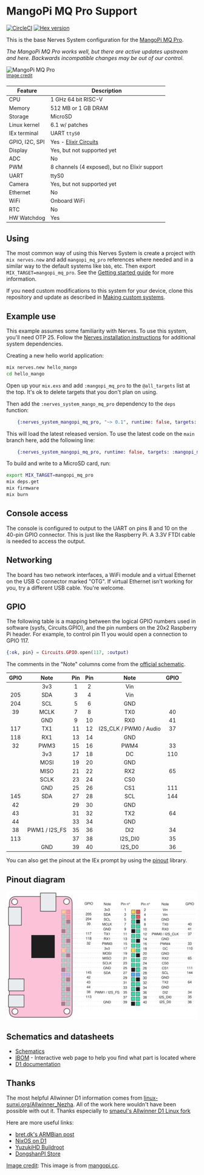 # MangoPi MQ Pro Support

[![CircleCI](https://circleci.com/gh/nerves-project/nerves_system_mangopi_mq_pro.svg?style=svg)](https://circleci.com/gh/nerves-project/nerves_system_mangopi_mq_pro)
[![Hex version](https://img.shields.io/hexpm/v/nerves_system_mangopi_mq_pro.svg "Hex version")](https://hex.pm/packages/nerves_system_mangopi_mq_pro)

This is the base Nerves System configuration for the [MangoPi MQ Pro](#mangopi).

*The MangoPi MQ Pro works well, but there are active updates upstream and here. Backwards incompatible changes may be out of our control.*

![MangoPi MQ Pro](assets/images/mq-pro-pink-t.png)
<br><sup>[Image credit](#mangopi)</sup>

| Feature              | Description                     |
| -------------------- | ------------------------------- |
| CPU                  | 1 GHz 64 bit RISC-V             |
| Memory               | 512 MB or 1 GB DRAM             |
| Storage              | MicroSD                         |
| Linux kernel         | 6.1 w/ patches                  |
| IEx terminal         | UART `ttyS0`                    |
| GPIO, I2C, SPI       | Yes - [Elixir Circuits](https://github.com/elixir-circuits) |
| Display              | Yes, but not supported yet      |
| ADC                  | No                              |
| PWM                  | 8 channels (4 exposed), but no Elixir support      |
| UART                 | ttyS0                           |
| Camera               | Yes, but not supported yet      |
| Ethernet             | No                              |
| WiFi                 | Onboard WiFi                    |
| RTC                  | No                              |
| HW Watchdog          | Yes                             |

## Using

The most common way of using this Nerves System is create a project with `mix
nerves.new` and add `mangopi_mq_pro` references where needed and in a similar way
to the default systems like `bbb`, etc. Then export `MIX_TARGET=mangopi_mq_pro`.
See the [Getting started
guide](https://hexdocs.pm/nerves/getting-started.html#creating-a-new-nerves-app)
for more information.

If you need custom modifications to this system for your device, clone this
repository and update as described in [Making custom
systems](https://hexdocs.pm/nerves/customizing-systems.html).

## Example use

This example assumes some familiarity with Nerves. To use this system, you'll
need OTP 25. Follow the [Nerves installation
instructions](https://github.com/nerves-project/nerves/blob/main/docs/Installation.md)
for additional system dependencies.

Creating a new hello world application:

```sh
mix nerves.new hello_mango
cd hello_mango
```

Open up your `mix.exs` and add `:mangopi_mq_pro` to the `@all_targets` list at
the top. It's ok to delete targets that you don't plan on using.

Then add the `:nerves_system_mango_mq_pro` dependency to the `deps` function:

```elixir
    {:nerves_system_mangopi_mq_pro, "~> 0.1", runtime: false, targets: :mangopi_mq_pro},
```

This will load the latest released version. To use the latest code on the `main`
branch here, add the following line:

```elixir
    {:nerves_system_mangopi_mq_pro, runtime: false, targets: :mangopi_mq_pro, nerves: [compile: true], git: "https://github.com/nerves-project/nerves_system_mangopi_mq_pro", branch: "main"}
```

To build and write to a MicroSD card, run:

```sh
export MIX_TARGET=mangopi_mq_pro
mix deps.get
mix firmware
mix burn
```

## Console access

The console is configured to output to the UART on pins 8 and 10 on the 40-pin
GPIO connector. This is just like the Raspberry Pi. A 3.3V FTDI cable is needed
to access the output.

## Networking

The board has two network interfaces, a WiFi module and a virtual Ethernet on
the USB C connector marked "OTG". If virtual Ethernet isn't working for you, try
a different USB cable. You're welcome.

## GPIO

The following table is a mapping between the logical GPIO numbers used in
software (sysfs, Circuits.GPIO), and the pin numbers on the 20x2 Raspberry Pi
header. For example, to control pin 11 you would open a connection to GPIO 117.

```elixir
{:ok, pin} = Circuits.GPIO.open(117, :output)
```

The comments in the "Note" columns come from the [official schematic](https://mangopi.org/_media/mq-pro-sch-v12.pdf#page=3).

| GPIO | Note | Pin | Pin | Note | GPIO |
| :--: | :--: | :-: | :-: | :--: | :--: |
|      | 3v3  |  1  |  2  | Vin  |      |
| 205  | SDA  |  3  | 4   | Vin  |      |
| 204  | SCL  |  5  | 6   | GND  |      |
| 39   | MCLK |  7  | 8   | TX0  | 40   |
|      | GND  |  9  | 10  | RX0  | 41   |
| 117  | TX1  | 11  | 12  | I2S_CLK / PWM0 / Audio | 37   |
| 118  | RX1  | 13  | 14  | GND  |      |
| 32   | PWM3 | 15  | 16  | PWM4 | 33   |
|      | 3v3  | 17  | 18  | DC   | 110  |
|      | MOSI | 19  | 20  | GND  |      |
|      | MISO | 21  | 22  | RX2  | 65   |
|      | SCLK | 23  | 24  | CS0  |      |
|      | GND  | 25  | 26  | CS1  | 111  |
| 145  | SDA  | 27  | 28  | SCL  | 144  |
| 42   |      | 29  | 30  | GND  |      |
| 43   |      | 31  | 32  | TX2  | 64   |
| 44   |      | 33  | 34  | GND  |      |
| 38   | PWM1 / I2S_FS | 35  | 36  | DI2  | 34   |
| 113  |      | 37  | 38  | I2S_DI0  | 35   |
|      | GND  | 39  | 40  | I2S_D0   | 36   |

You can also get the pinout at the IEx prompt by using the
[pinout](https://hex.pm/packages/pinout) library.

## Pinout diagram

![© CC-0 4.0 Lucas Sifoni](/assets/MangoPI_MQ_PRO_Pinout.svg)

## Schematics and datasheets

* [Schematics](https://mangopi.cc/_media/mq-pro-sch-v12.pdf)
* [IBOM](https://mangopi.cc/_media/mq-pro-v12-ibom.html) - Interactive web page
  to help you find what part is located where
* [D1 documentation](https://github.com/mangopi-sbc/MQ-Pro/tree/main/3.Docs)

## Thanks

The most helpful Allwinner D1 information comes from
[linux-sunxi.org/Allwinner_Nezha](https://linux-sunxi.org/Allwinner_Nezha). All
of the work here wouldn't have been possible with out it. Thanks especially to
[smaeul's Allwinner D1 Linux fork](https://github.com/smaeul/linux/tree/riscv/d1-wip/arch/riscv)

Here are more useful links:

* [bret.dk's ARMBian post](https://bret.dk/armbian-on-the-mangopi-mq-pro/)
* [NixOS on D1](https://github.com/chuangzhu/nixos-sun20iw1p1)
* [YuzukiHD Buildroot](https://github.com/YuzukiHD/Buildroot-YuzukiSBC)
* [DongshanPI Store](https://www.aliexpress.com/item/3256803971669780.html)

[Image credit](#mangopi): This image is from [mangopi.cc](https://mangopi.cc/mangopi_mqpro).
